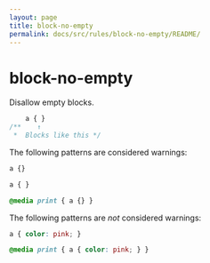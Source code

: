 ```yaml
---
layout: page
title: block-no-empty
permalink: docs/src/rules/block-no-empty/README/
---
```


# block-no-empty

Disallow empty blocks.

```css
    a { }
/**    ↑
 *  Blocks like this */
```

The following patterns are considered warnings:

```css
a {}
```

```css
a { }
```

```css
@media print { a {} }
```

The following patterns are *not* considered warnings:

```css
a { color: pink; }
```

```css
@media print { a { color: pink; } }
```
